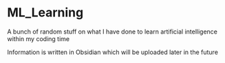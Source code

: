 # ML_Learning
A bunch of random stuff on what I have done to learn artificial intelligence within my coding time

Information is written in Obsidian which will be uploaded later in the future
